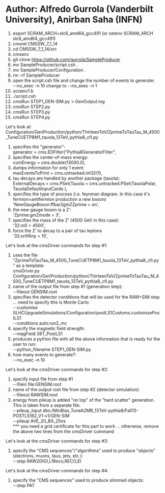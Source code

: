 # Author:  Alfredo Gurrola (Vanderbilt University), Anirban Saha (INFN)

1. export SCRAM_ARCH=slc6_amd64_gcc491  (or  setenv SCRAM_ARCH slc6_amd64_gcc491)
2. cmsrel CMSSW_7_1_14
3. cd CMSSW_7_1_14/src
4. cmsenv
5. git clone https://github.com/gurrola/SampleProducer
6. mv SampleProducer/script.csh .
7. mv SampleProducer/Configuration .
8. rm -rf SampleProducer
9. open the script.csh file and change the number of events to generate:</br>
    --no_exec -n 10     change to     --no_exec -n 1
9. scramv1 b
10. ./script.csh
11. cmsRun STEP1_GEN-SIM.py > GenOutput.log
12. cmsRun STEP2.py
13. cmsRun STEP3.py
14. cmsRun STEP4.py


Let's look at:  Configuration/GenProduction/python/ThirteenTeV/ZprimeToTauTau_M_4500_TuneCUETP8M1_tauola_13TeV_pythia8_cfi.py </br>
1. specifies the "generator":</br>
    generator = cms.EDFilter("Pythia8GeneratorFilter",</br>
2. specifies the center-of-mass energy:</br>
    comEnergy = cms.double(13000.0),</br>
3. dumps information for only 1 event:</br>
    maxEventsToPrint = cms.untracked.int32(1),</br>
4. tau decays are handled by another package (tauola):</br>
    ExternalDecays = cms.PSet(Tauola = cms.untracked.PSet(TauolaPolar, TauolaDefaultInputCards ),</br>
5. specifies the type of process (i.e. feynman diagram. In this case it's fermion+antifermion production a new boson)</br>
    'NewGaugeBoson:ffbar2gmZZprime = on',</br>
6. the new gauge boson is a Z':</br>
    'Zprime:gmZmode = 3',</br>
7. specifies the mass of the Z' (4500 GeV in this case):</br>
    '32:m0 = 4500',</br>
8. force the Z' to decay to a pair of tau leptons</br>
    '32:onIfAny = 15',</br>


Let's look at the cmsDriver commands for step #1:</br>
1. uses the file "ZprimeToTauTau_M_4500_TuneCUETP8M1_tauola_13TeV_pythia8_cfi.py" as a template:</br>
    cmsDriver.py  Configuration/GenProduction/python/ThirteenTeV/ZprimeToTauTau_M_4500_TuneCUETP8M1_tauola_13TeV_pythia8_cfi.py</br>
2. name of the output file from step #1 (generation step):</br>
    --fileout GENSIM.root</br>
3. specifies the detector conditions that will be used for the RAW+SIM step ... need to specify this is Monte Carlo:</br>
    --customise SLHCUpgradeSimulations/Configuration/postLS1Customs.customisePostLS1</br>
    --conditions auto:run2_mc</br>
4. specify the magnetic field strength:</br>
    --magField 38T_PostLS1</br>
5. produces a python file with all the above information that is ready for the user to run:</br>
    --python_filename STEP1_GEN-SIM.py</br>
6. how many events to generate?:</br>
    --no_exec -n 10</br>


Let's look at the cmsDriver commands for step #2:</br>
1. specify input file from step #1</br>
    --filein file:GENSIM.root</br>
2. name of the output root file from step #2 (detector simulation):</br>
    --fileout RAWSIM.root</br>
3. energy from pileup is added "on top" of the "hard scatter" generation. This is taken from a separate file:</br>
    --pileup_input dbs:/MinBias_TuneA2MB_13TeV-pythia8/Fall13-POSTLS162_V1-v1/GEN-SIM</br>
    --pileup AVE_20_BX_25ns</br>
*** you need a grid certificate for this part to work ... otherwise, remove the above two lines from the cmsDriver command

Let's look at the cmsDriver commands for step #3:</br>
1. specify the "CMS sequences"/"algorithms" used to produce "objects" (electrons, muons, taus, jets, etc.):</br>
    --step RAW2DIGI,L1Reco,RECO,EI</br>


Let's look at the cmsDriver commands for step #4:</br>
1. specify the "CMS sequences" used to produce slimmed objects:</br>
    --step PAT</br>
